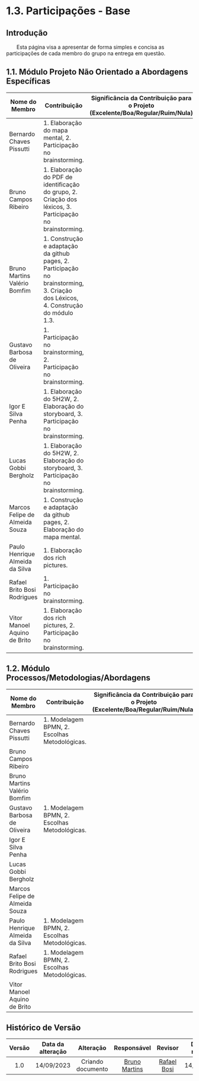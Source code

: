 # 1.3. Participações - Base	

## Introdução

<div align="jutify">
&emsp;&emsp;Esta página visa a apresentar de forma simples e concisa as participações de cada membro do grupo na entrega em questão.
</div>

## 1.1. Módulo Projeto Não Orientado a Abordagens Específicas

| Nome do Membro | Contribuição | Significância da Contribuição para o Projeto (Excelente/Boa/Regular/Ruim/Nula) |
| --- | --- | --- |
| Bernardo Chaves Pissutti | 1. Elaboração do mapa mental, 2. Participação no brainstorming. | |
| Bruno Campos Ribeiro | 1. Elaboração do PDF de identificação do grupo, 2. Criação dos léxicos,  3. Participação no brainstorming. |  |
| Bruno Martins Valério Bomfim | 1. Construção e adaptação da github pages, 2. Participação no brainstorming, 3. Criação dos Léxicos, 4. Construção do módulo 1.3. | |
| Gustavo Barbosa de Oliveira | 1. Participação no brainstorming, 2. Participação no brainstorming. | |
| Igor E Silva Penha | 1. Elaboração do 5H2W, 2. Elaboração do storyboard, 3. Participação no brainstorming. | |
| Lucas Gobbi Bergholz | 1. Elaboração do 5H2W, 2. Elaboração do storyboard, 3. Participação no brainstorming. | |
| Marcos Felipe de Almeida Souza | 1. Construção e adaptação da github pages, 2. Elaboração do mapa mental. | |
| Paulo Henrique Almeida da Silva | 1. Elaboração dos rich pictures. | |
| Rafael Brito Bosi Rodrigues | 1. Participação no brainstorming. | |
| Vitor Manoel Aquino de Brito | 1. Elaboração dos rich pictures, 2. Participação no brainstorming. | |

## 1.2. Módulo Processos/Metodologias/Abordagens

|Nome do Membro | Contribuição | Significância da Contribuição para o Projeto (Excelente/Boa/Regular/Ruim/Nula) |
| --- | --- | --- |
| Bernardo Chaves Pissutti | 1. Modelagem BPMN, 2. Escolhas Metodológicas. | |
| Bruno Campos Ribeiro | | |
| Bruno Martins Valério Bomfim | | |
| Gustavo Barbosa de Oliveira | 1. Modelagem BPMN, 2. Escolhas Metodológicas. | |
| Igor E Silva Penha | | |
| Lucas Gobbi Bergholz | | |
| Marcos Felipe de Almeida Souza | | |
| Paulo Henrique Almeida da Silva | 1. Modelagem BPMN, 2. Escolhas Metodológicas. | |
| Rafael Brito Bosi Rodrigues | 1. Modelagem BPMN, 2. Escolhas Metodológicas. | |
| Vitor Manoel Aquino de Brito | | |

##  Histórico de Versão

|  Versão  |   Data da alteração  |   Alteração  |  Responsável  |  Revisor  | Data de revisão |
| :--------: | :--------------------: | :-----------: | :--------------: | :--------: | :-----------------: |
|     1.0     |    14/09/2023   |  Criando documento  |  [Bruno Martins](https://www.github.com/gitbmvb)   | [Rafael Bosi](https://www.github.com/StrangeUnit28)   | 14/09/2023 |